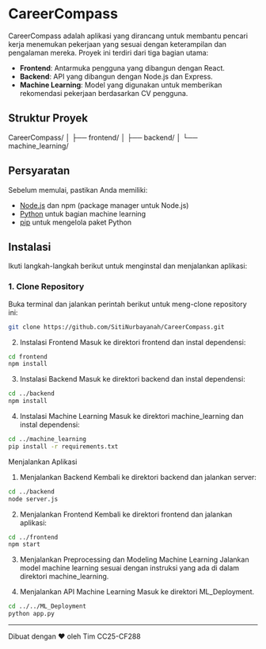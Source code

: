 # CareerCompass

CareerCompass adalah aplikasi yang dirancang untuk membantu pencari kerja menemukan pekerjaan yang sesuai dengan keterampilan dan pengalaman mereka. Proyek ini terdiri dari tiga bagian utama:

- **Frontend**: Antarmuka pengguna yang dibangun dengan React.
- **Backend**: API yang dibangun dengan Node.js dan Express.
- **Machine Learning**: Model yang digunakan untuk memberikan rekomendasi pekerjaan berdasarkan CV pengguna.

## Struktur Proyek
CareerCompass/
│ ├── frontend/
│ ├── backend/
│ └── machine_learning/


## Persyaratan

Sebelum memulai, pastikan Anda memiliki:
- [Node.js](https://nodejs.org/) dan npm (package manager untuk Node.js)
- [Python](https://www.python.org/downloads/) untuk bagian machine learning
- [pip](https://pip.pypa.io/en/stable/) untuk mengelola paket Python

## Instalasi

Ikuti langkah-langkah berikut untuk menginstal dan menjalankan aplikasi:

### 1. Clone Repository

Buka terminal dan jalankan perintah berikut untuk meng-clone repository ini:

```bash
git clone https://github.com/SitiNurbayanah/CareerCompass.git
```

2. Instalasi Frontend
Masuk ke direktori frontend dan instal dependensi:

```bash
cd frontend
npm install
```

3. Instalasi Backend
Masuk ke direktori backend dan instal dependensi:

```bash
cd ../backend
npm install
```

4. Instalasi Machine Learning
Masuk ke direktori machine_learning dan instal dependensi:

```bash
cd ../machine_learning
pip install -r requirements.txt
```

Menjalankan Aplikasi
1. Menjalankan Backend
Kembali ke direktori backend dan jalankan server:

```bash
cd ../backend
node server.js
```

2. Menjalankan Frontend
Kembali ke direktori frontend dan jalankan aplikasi:

```bash
cd ../frontend
npm start
```

3. Menjalankan Preprocessing dan Modeling Machine Learning
Jalankan model machine learning sesuai dengan instruksi yang ada di dalam direktori machine_learning.

4. Menjalankan API Machine Learning
Masuk ke direktori ML_Deployment.

```bash
cd ../../ML_Deployment
python app.py
```

---
Dibuat dengan ❤️ oleh Tim CC25-CF288
